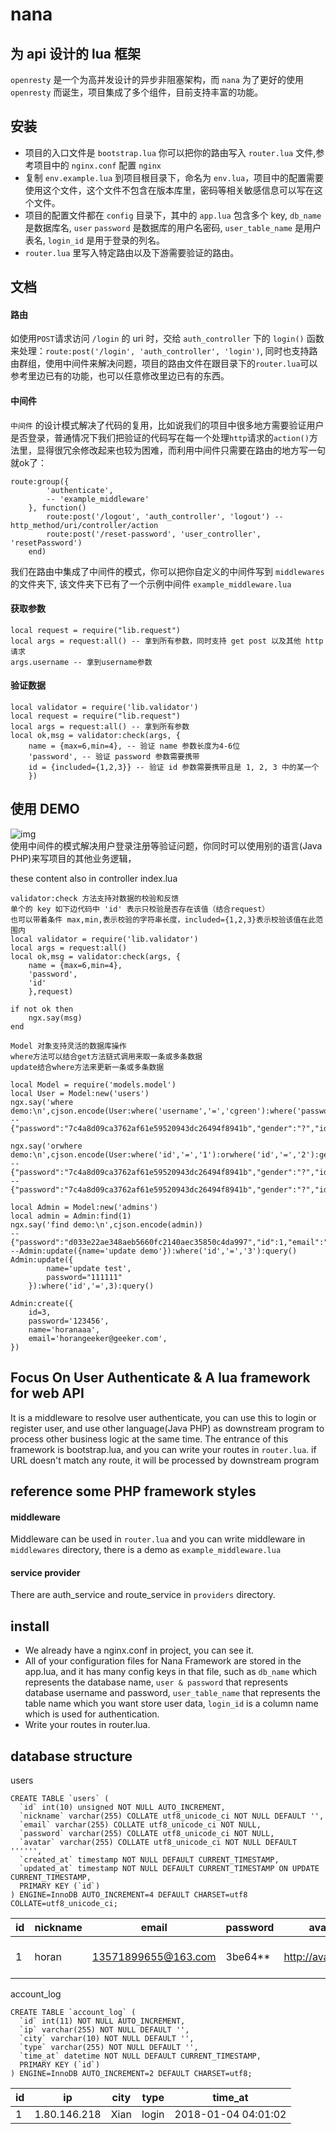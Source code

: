 # nana

## 为 api 设计的 lua 框架
`openresty` 是一个为高并发设计的异步非阻塞架构，而 `nana` 为了更好的使用 `openresty` 而诞生，项目集成了多个组件，目前支持丰富的功能。

## 安装
* 项目的入口文件是 `bootstrap.lua` 你可以把你的路由写入 `router.lua` 文件,参考项目中的 `nginx.conf` 配置 `nginx` 
* 复制 `env.example.lua` 到项目根目录下，命名为 `env.lua`，项目中的配置需要使用这个文件，这个文件不包含在版本库里，密码等相关敏感信息可以写在这个文件。 
* 项目的配置文件都在 `config` 目录下，其中的 `app.lua` 包含多个 key, `db_name` 是数据库名, `user` `password` 是数据库的用户名密码, `user_table_name` 是用户表名, `login_id` 是用于登录的列名。
* `router.lua` 里写入特定路由以及下游需要验证的路由。

## 文档

#### 路由
如使用`POST`请求访问 `/login` 的 uri 时，交给 `auth_controller` 下的 `login()` 函数来处理：`route:post('/login', 'auth_controller', 'login')`, 同时也支持路由群组，使用中间件来解决问题，项目的路由文件在跟目录下的`router.lua`可以参考里边已有的功能，也可以任意修改里边已有的东西。

#### 中间件
`中间件` 的设计模式解决了代码的复用，比如说我们的项目中很多地方需要验证用户是否登录，普通情况下我们把验证的代码写在每一个处理`http`请求的`action()`方法里，显得很冗余修改起来也较为困难，而利用中间件只需要在路由的地方写一句就ok了：
```
route:group({
        'authenticate',
        -- 'example_middleware'
    }, function()
        route:post('/logout', 'auth_controller', 'logout') -- http_method/uri/controller/action
        route:post('/reset-password', 'user_controller', 'resetPassword')
    end)
```
我们在路由中集成了中间件的模式，你可以把你自定义的中间件写到 `middlewares` 的文件夹下, 该文件夹下已有了一个示例中间件 `example_middleware.lua`

#### 获取参数
```
local request = require("lib.request")
local args = request:all() -- 拿到所有参数，同时支持 get post 以及其他 http 请求
args.username -- 拿到username参数
```

#### 验证数据
```
local validator = require('lib.validator')
local request = require("lib.request")
local args = request:all() -- 拿到所有参数
local ok,msg = validator:check(args, {
	name = {max=6,min=4}, -- 验证 name 参数长度为4-6位
	'password', -- 验证 password 参数需要携带
	id = {included={1,2,3}} -- 验证 id 参数需要携带且是 1, 2, 3 中的某一个
	})
```

## 使用 DEMO
![img](https://github.com/horan-geeker/hexo/blob/master/imgs/Nana%20%E6%9E%B6%E6%9E%84%E8%AE%BE%E8%AE%A1.png?raw=true)  
使用中间件的模式解决用户登录注册等验证问题，你同时可以使用别的语言(Java PHP)来写项目的其他业务逻辑，

these content also in controller index.lua

```
validator:check 方法支持对数据的校验和反馈
单个的 key 如下边代码中 'id' 表示只校验是否存在该值（结合request）
也可以带着条件 max,min,表示校验的字符串长度，included={1,2,3}表示校验该值在此范围内
local validator = require('lib.validator')
local args = request:all()
local ok,msg = validator:check(args, {
	name = {max=6,min=4},
	'password',
	'id'
	},request)

if not ok then
	ngx.say(msg)
end

Model 对象支持灵活的数据库操作
where方法可以结合get方法链式调用来取一条或多条数据
update结合where方法来更新一条或多条数据

local Model = require('models.model')
local User = Model:new('users')
ngx.say('where demo:\n',cjson.encode(User:where('username','=','cgreen'):where('password','=','7c4a8d09ca3762af61e59520943dc26494f8941b'):get()))
-- {"password":"7c4a8d09ca3762af61e59520943dc26494f8941b","gender":"?","id":99,"username":"cgreen","email":"jratke@yahoo.com"}

ngx.say('orwhere demo:\n',cjson.encode(User:where('id','=','1'):orwhere('id','=','2'):get()))
-- {"password":"7c4a8d09ca3762af61e59520943dc26494f8941b","gender":"?","id":1,"username":"hejunwei","email":"hejunweimake@gmail.com"},
-- {"password":"7c4a8d09ca3762af61e59520943dc26494f8941b","gender":"?","id":2,"username":"ward.antonina","email":"hegmann.bettie@wolff.biz"}

local Admin = Model:new('admins')
local admin = Admin:find(1)
ngx.say('find demo:\n',cjson.encode(admin))
-- {"password":"d033e22ae348aeb5660fc2140aec35850c4da997","id":1,"email":"hejunwei@gmail.com","name":"admin"}
--Admin:update({name='update demo'}):where('id','=','3'):query()
Admin:update({
		name='update test',
		password="111111"
	}):where('id','=',3):query()

Admin:create({
	id=3,
	password='123456',
	name='horanaaa',
	email='horangeeker@geeker.com',
})
```

## Focus On User Authenticate & A lua framework for web API
It is a middleware to resolve user authenticate, you can use this to login or register user, and use other language(Java PHP) as downstream program to process other business logic at the same time. 
The entrance of this framework is bootstrap.lua, and you can write your routes in `router.lua`. if URL doesn't match any route, it will be processed by downstream program  

## reference some PHP framework styles

#### middleware
Middleware can be used in `router.lua` and you can write middleware in `middlewares` directory, there is a demo as `example_middleware.lua`  

#### service provider
There are auth_service and route_service in `providers` directory.  

## install
* We already have a nginx.conf in project, you can see it.
* All of your configuration files for Nana Framework are stored in the app.lua, and it has many config keys in that file, such as `db_name` which represents the database name, `user & password` that represents database username and password, `user_table_name` that represents the table name which you want store user data, `login_id` is a column name which is used for authentication.
* Write your routes in router.lua.

## database structure
users
```
CREATE TABLE `users` (
  `id` int(10) unsigned NOT NULL AUTO_INCREMENT,
  `nickname` varchar(255) COLLATE utf8_unicode_ci NOT NULL DEFAULT '',
  `email` varchar(255) COLLATE utf8_unicode_ci NOT NULL,
  `password` varchar(255) COLLATE utf8_unicode_ci NOT NULL,
  `avatar` varchar(255) COLLATE utf8_unicode_ci NOT NULL DEFAULT '''''',
  `created_at` timestamp NOT NULL DEFAULT CURRENT_TIMESTAMP,
  `updated_at` timestamp NOT NULL DEFAULT CURRENT_TIMESTAMP ON UPDATE CURRENT_TIMESTAMP,
  PRIMARY KEY (`id`)
) ENGINE=InnoDB AUTO_INCREMENT=4 DEFAULT CHARSET=utf8 COLLATE=utf8_unicode_ci;
```

id | nickname | email | password | avatar | created_at | updated_at
---| -------- | ----- | -------- | ------ | ---------- | ----------
 1 | horan | 13571899655@163.com|3be64**| http://avatar.com | 2017-11-28 07:46:46 | 2017-11-28 07:46:46

account_log
```
CREATE TABLE `account_log` (
  `id` int(11) NOT NULL AUTO_INCREMENT,
  `ip` varchar(255) NOT NULL DEFAULT '',
  `city` varchar(10) NOT NULL DEFAULT '',
  `type` varchar(255) NOT NULL DEFAULT '',
  `time_at` datetime NOT NULL DEFAULT CURRENT_TIMESTAMP,
  PRIMARY KEY (`id`)
) ENGINE=InnoDB AUTO_INCREMENT=2 DEFAULT CHARSET=utf8;
```

id | ip | city | type | time_at
---| ---| ---- | ---- | -------
 1 | 1.80.146.218 | Xian | login | 2018-01-04 04:01:02
